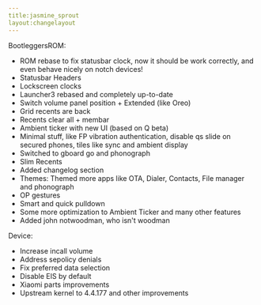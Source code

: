 ```yaml
---
title:jasmine_sprout
layout:changelayout
---
```


BootleggersROM:
* ROM rebase to fix statusbar clock, now it should be work correctly, and even behave nicely on notch devices!
* Statusbar Headers 
* Lockscreen clocks
* Launcher3 rebased and completely up-to-date
* Switch volume panel position + Extended (like Oreo)
* Grid recents are back
* Recents clear all + membar
* Ambient ticker with new UI (based on Q beta)
* Minimal stuff, like FP vibration authentication, disable qs slide on secured phones, tiles like sync and ambient display
* Switched to gboard go and phonograph
* Slim Recents
* Added changelog section
* Themes: Themed more apps like OTA, Dialer, Contacts, File manager and phonograph
* OP gestures
* Smart and quick pulldown
* Some more optimization to Ambient Ticker and many other features
* Added john notwoodman, who isn't woodman

Device:
- Increase incall volume
- Address sepolicy denials
- Fix preferred data selection
- Disable EIS by default
- Xiaomi parts improvements
- Upstream kernel to 4.4.177 and other improvements
